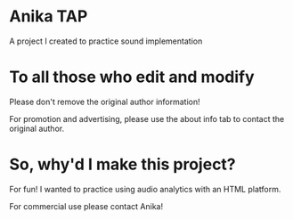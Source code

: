 # Anika TAP
A project I created to practice sound implementation
   

# To all those who edit and modify

Please don't remove the original author information!


For promotion and advertising,
please use the about info tab to contact the original author.
# So, why'd I make this project?  
For fun! I wanted to practice using audio analytics with an HTML platform.
 



For commercial use please contact Anika!




